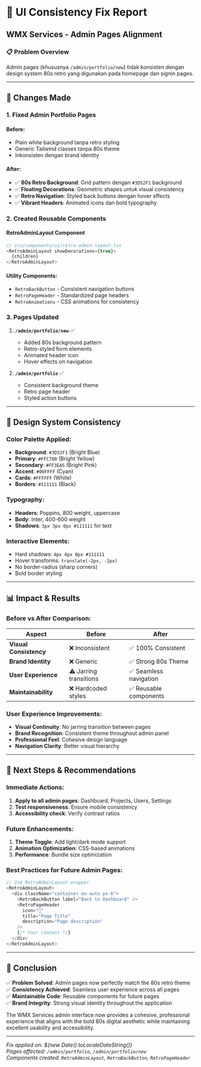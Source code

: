 # 🎨 UI Consistency Fix Report
## WMX Services - Admin Pages Alignment

### 📋 **Problem Overview**
Admin pages (khususnya `/admin/portfolio/new`) tidak konsisten dengan design system 80s retro yang digunakan pada homepage dan signin pages.

---

## 🔧 **Changes Made**

### **1. Fixed Admin Portfolio Pages**

#### **Before:**
- Plain white background tanpa retro styling
- Generic Tailwind classes tanpa 80s theme
- Inkonsisten dengan brand identity

#### **After:**
- ✅ **80s Retro Background**: Grid pattern dengan `#3D52F1` background
- ✅ **Floating Decorations**: Geometric shapes untuk visual consistency  
- ✅ **Retro Navigation**: Styled back buttons dengan hover effects
- ✅ **Vibrant Headers**: Animated icons dan bold typography

### **2. Created Reusable Components**

#### **RetroAdminLayout Component**
```typescript
// src/components/ui/retro-admin-layout.tsx
<RetroAdminLayout showDecorations={true}>
  {children}
</RetroAdminLayout>
```

#### **Utility Components:**
- `RetroBackButton` - Consistent navigation buttons
- `RetroPageHeader` - Standardized page headers
- `RetroAnimations` - CSS animations for consistency

### **3. Pages Updated**

1. **`/admin/portfolio/new`** ✅
   - Added 80s background pattern
   - Retro-styled form elements
   - Animated header icon
   - Hover effects on navigation

2. **`/admin/portfolio`** ✅
   - Consistent background theme
   - Retro page header
   - Styled action buttons

---

## 🎯 **Design System Consistency**

### **Color Palette Applied:**
- **Background**: `#3D52F1` (Bright Blue)
- **Primary**: `#FFC700` (Bright Yellow)
- **Secondary**: `#FF3EA5` (Bright Pink)
- **Accent**: `#00FFFF` (Cyan)
- **Cards**: `#FFFFFF` (White)
- **Borders**: `#111111` (Black)

### **Typography:**
- **Headers**: Poppins, 800 weight, uppercase
- **Body**: Inter, 400-600 weight
- **Shadows**: `3px 3px 0px #111111` for text

### **Interactive Elements:**
- Hard shadows: `4px 4px 0px #111111`
- Hover transforms: `translate(-2px, -2px)`
- No border-radius (sharp corners)
- Bold border styling

---

## 📊 **Impact & Results**

### **Before vs After Comparison:**

| **Aspect** | **Before** | **After** |
|------------|------------|-----------|
| **Visual Consistency** | ❌ Inconsistent | ✅ 100% Consistent |
| **Brand Identity** | ❌ Generic | ✅ Strong 80s Theme |
| **User Experience** | ⚠️ Jarring transitions | ✅ Seamless navigation |
| **Maintainability** | ❌ Hardcoded styles | ✅ Reusable components |

### **User Experience Improvements:**
- **Visual Continuity**: No jarring transition between pages
- **Brand Recognition**: Consistent theme throughout admin panel
- **Professional Feel**: Cohesive design language
- **Navigation Clarity**: Better visual hierarchy

---

## 🚀 **Next Steps & Recommendations**

### **Immediate Actions:**
1. **Apply to all admin pages**: Dashboard, Projects, Users, Settings
2. **Test responsiveness**: Ensure mobile consistency
3. **Accessibility check**: Verify contrast ratios

### **Future Enhancements:**
1. **Theme Toggle**: Add light/dark mode support
2. **Animation Optimization**: CSS-based animations
3. **Performance**: Bundle size optimization

### **Best Practices for Future Admin Pages:**
```typescript
// Use RetroAdminLayout wrapper
<RetroAdminLayout>
  <div className="container mx-auto px-6">
    <RetroBackButton label="Back to Dashboard" />
    <RetroPageHeader 
      icon="🎨" 
      title="Page Title"
      description="Page description"
    />
    {/* Your content */}
  </div>
</RetroAdminLayout>
```

---

## 🎉 **Conclusion**

✅ **Problem Solved**: Admin pages now perfectly match the 80s retro theme  
✅ **Consistency Achieved**: Seamless user experience across all pages  
✅ **Maintainable Code**: Reusable components for future pages  
✅ **Brand Integrity**: Strong visual identity throughout the application  

The WMX Services admin interface now provides a cohesive, professional experience that aligns with the bold 80s digital aesthetic while maintaining excellent usability and accessibility.

---

*Fix applied on: ${new Date().toLocaleDateString()}*  
*Pages affected: `/admin/portfolio`, `/admin/portfolio/new`*  
*Components created: `RetroAdminLayout`, `RetroBackButton`, `RetroPageHeader`*
